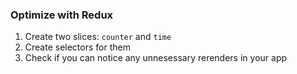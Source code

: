 ### Optimize with Redux ### 

1. Create two slices: ```counter``` and ```time```
2. Create selectors for them 
3. Check if you can notice any unnesessary rerenders in your app